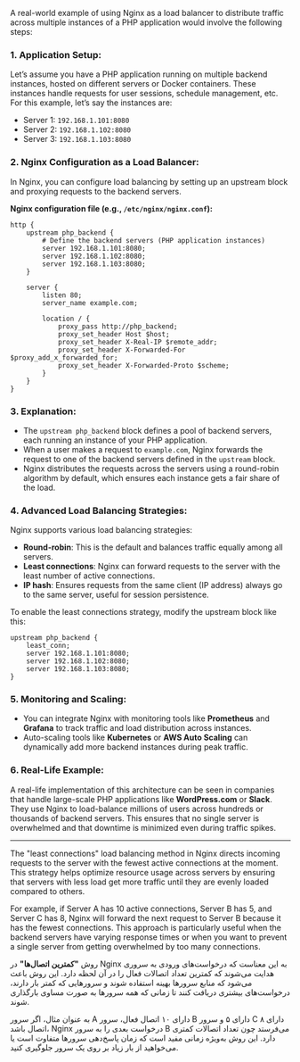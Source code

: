 A real-world example of using Nginx as a load balancer to distribute traffic across multiple instances of a PHP application would involve the following steps:

### 1. **Application Setup**:
   Let’s assume you have a PHP application running on multiple backend instances, hosted on different servers or Docker containers. These instances handle requests for user sessions, schedule management, etc. For this example, let’s say the instances are:

   - Server 1: `192.168.1.101:8080`
   - Server 2: `192.168.1.102:8080`
   - Server 3: `192.168.1.103:8080`

### 2. **Nginx Configuration as a Load Balancer**:
   In Nginx, you can configure load balancing by setting up an upstream block and proxying requests to the backend servers.

   **Nginx configuration file (e.g., `/etc/nginx/nginx.conf`):**

   ```nginx
   http {
       upstream php_backend {
           # Define the backend servers (PHP application instances)
           server 192.168.1.101:8080;
           server 192.168.1.102:8080;
           server 192.168.1.103:8080;
       }

       server {
           listen 80;
           server_name example.com;

           location / {
               proxy_pass http://php_backend;
               proxy_set_header Host $host;
               proxy_set_header X-Real-IP $remote_addr;
               proxy_set_header X-Forwarded-For $proxy_add_x_forwarded_for;
               proxy_set_header X-Forwarded-Proto $scheme;
           }
       }
   }
   ```

   ### 3. **Explanation**:
   - The `upstream php_backend` block defines a pool of backend servers, each running an instance of your PHP application.
   - When a user makes a request to `example.com`, Nginx forwards the request to one of the backend servers defined in the `upstream` block.
   - Nginx distributes the requests across the servers using a round-robin algorithm by default, which ensures each instance gets a fair share of the load.

### 4. **Advanced Load Balancing Strategies**:
   Nginx supports various load balancing strategies:
   - **Round-robin**: This is the default and balances traffic equally among all servers.
   - **Least connections**: Nginx can forward requests to the server with the least number of active connections.
   - **IP hash**: Ensures requests from the same client (IP address) always go to the same server, useful for session persistence.

   To enable the least connections strategy, modify the upstream block like this:

   ```nginx
   upstream php_backend {
       least_conn;
       server 192.168.1.101:8080;
       server 192.168.1.102:8080;
       server 192.168.1.103:8080;
   }
   ```

### 5. **Monitoring and Scaling**:
   - You can integrate Nginx with monitoring tools like **Prometheus** and **Grafana** to track traffic and load distribution across instances.
   - Auto-scaling tools like **Kubernetes** or **AWS Auto Scaling** can dynamically add more backend instances during peak traffic.

### 6. **Real-Life Example**:
   A real-life implementation of this architecture can be seen in companies that handle large-scale PHP applications like **WordPress.com** or **Slack**. They use Nginx to load-balance millions of users across hundreds or thousands of backend servers. This ensures that no single server is overwhelmed and that downtime is minimized even during traffic spikes.
   
   
   
----------------------

The "least connections" load balancing method in Nginx directs incoming requests to the server with the fewest active connections at the moment. This strategy helps optimize resource usage across servers by ensuring that servers with less load get more traffic until they are evenly loaded compared to others.

For example, if Server A has 10 active connections, Server B has 5, and Server C has 8, Nginx will forward the next request to Server B because it has the fewest connections. This approach is particularly useful when the backend servers have varying response times or when you want to prevent a single server from getting overwhelmed by too many connections.


روش **"کمترین اتصال‌ها"** در Nginx به این معناست که درخواست‌های ورودی به سروری هدایت می‌شوند که کمترین تعداد اتصالات فعال را در آن لحظه دارد. این روش باعث می‌شود که منابع سرورها بهینه استفاده شوند و سرورهایی که کمتر بار دارند، درخواست‌های بیشتری دریافت کنند تا زمانی که همه سرورها به صورت مساوی بارگذاری شوند.

به عنوان مثال، اگر سرور A دارای ۱۰ اتصال فعال، سرور B دارای ۵ و سرور C دارای ۸ اتصال باشد، Nginx درخواست بعدی را به سرور B می‌فرستد چون تعداد اتصالات کمتری دارد. این روش به‌ویژه زمانی مفید است که زمان پاسخ‌دهی سرورها متفاوت است یا می‌خواهید از بار زیاد بر روی یک سرور جلوگیری کنید.








